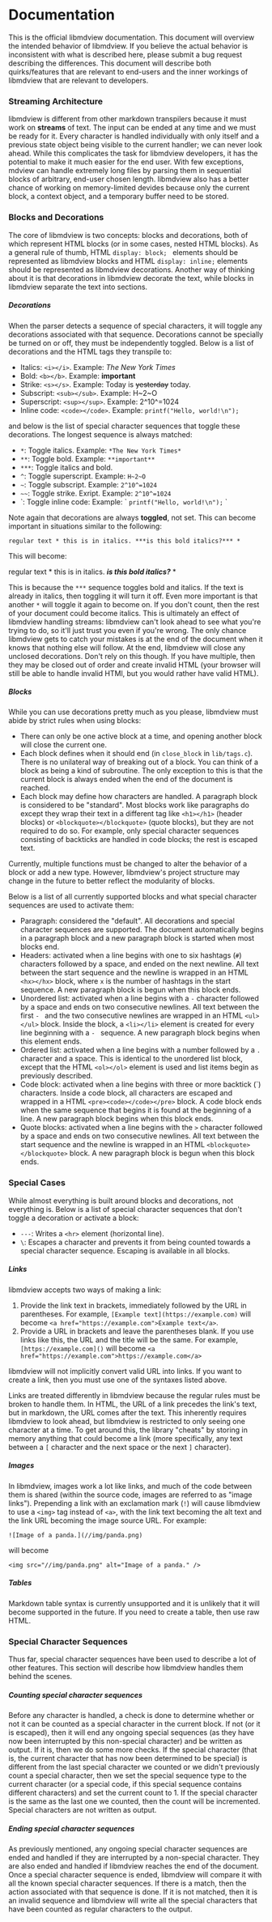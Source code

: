 # Documentation

This is the official libmdview documentation. This document will overview the
intended behavior of libmdview. If you believe the actual behavior is
inconsistent with what is described here, please submit a bug request describing
the differences. This document will describe both quirks/features that are
relevant to end-users and the inner workings of libmdview that are relevant to
developers.

### Streaming Architecture

libmdview is different from other markdown transpilers because it must work on
**streams** of text. The input can be ended at any time and we must be ready
for it. Every character is handled individually with only itself and a previous
state object being visible to the current handler; we can never look ahead.
While this complicates the task for libmdview developers, it has the potential
to make it much easier for the end user. With few exceptions, mdview can handle
extremely long files by parsing them in sequential blocks of arbitrary, end-user
chosen length. libmdview also has a better chance of working on memory-limited
devides because only the current block, a context object, and a temporary buffer
need to be stored.

### Blocks and Decorations

The core of libmdview is two concepts: blocks and decorations, both of which
represent HTML blocks (or in some cases, nested HTML blocks). As a general rule
of thumb, HTML `display: block; ` elements should be represented as libmdview
blocks and HTML `display: inline;` elements should be represented as libmdview
decorations. Another way of thinking about it is that decorations in libmdview
decorate the text, while blocks in libmdview separate the text into sections.

##### Decorations

When the parser detects a sequence of special characters, it will toggle any
decorations associated with that sequence. Decorations cannot be specially be
turned on or off, they must be independently toggled. Below is a list of
decorations and the HTML tags they transpile to:
- Italics: `<i></i>`. Example: *The New York Times*
- Bold: `<b></b>`. Example: **important**
- Strike: `<s></s>`. Example: Today is ~~yesterday~~ today.
- Subscript: `<sub></sub>`. Example: H~2~O
- Superscript: `<sup></sup>`. Example: 2^10^=1024
- Inline code: `<code></code>`. Example: `printf("Hello, world!\n");`

and below is the list of special character sequences that toggle these
decorations. The longest sequence is always matched:

- `*`: Toggle italics. Example: `*The New York Times*`
- `**`: Toggle bold. Example: `**important**`
- `***`: Toggle italics and bold. 
- `^`: Toggle superscript. Example: `H~2~O`
- `~`: Toggle subscript. Example: `2^10^=1024`
- `~~`: Toggle strike. Exript. Example: `2^10^=1024`
- \`: Toggle inline code: Example: \` `printf("Hello, world!\n");` \`

Note again that decorations are always **toggled**, not set. This can become
important in situations similar to the following:
```
regular text * this is in italics. ***is this bold italics?*** *
```
This will become:

regular text * this is in italics. ***is this bold italics?*** *

This is because the `***` sequence toggles bold and italics. If the text is already
in italics, then toggling it will turn it off. Even more important is that
another `*` will toggle it again to become on. If you don't count, then the rest
of your document could become italics. This is ultimately an effect of libmdview
handling streams: libmdview can't look ahead to see what you're trying to do, so
it'll just trust you even if you're wrong. The only chance libmdview gets to
catch your mistakes is at the end of the document when it knows that nothing
else will follow. At the end, libmdview will close any unclosed decorations.
Don't rely on this though. If you have multiple, then they may be closed out of
order and create invalid HTML (your browser will still be able to handle invalid
HTMl, but you would rather have valid HTML).

##### Blocks

While you can use decorations pretty much as you please, libmdview must abide
by strict rules when using blocks:
- There can only be one active block at a time, and opening another block will
close the current one.
- Each block defines when it should end (in `close_block` in `lib/tags.c`).
There is no unilateral way of breaking out of a block. You can think of a block
as being a kind of subroutine. The only exception to this is that the current block
is always ended when the end of the document is reached.
- Each block may define how characters are handled. A paragraph block is
considered to be "standard". Most blocks work like paragraphs do except they
wrap their text in a different tag like `<h1></h1>` (header blocks) or
`<blockquote></blockquote>` (quote blocks), but they are not required to do so.
For example, only special character sequences consisting of backticks are
handled in code blocks; the rest is escaped text.

Currently, multiple functions must be changed to alter the behavior of a block
or add a new type. However, libmdview's project structure may change in the
future to better reflect the modularity of blocks.

Below is a list of all currently supported blocks and what special character
sequences are used to activate them:
- Paragraph: considered the "default". All decorations and special character
sequences are supported. The document automatically begins in a paragraph block
and a new paragraph block is started when most blocks end.
- Headers: activated when a line begins with one to six hashtags (`#`)
characters followed by a space, and ended on the next newline. All text between
the start sequence and the newline is wrapped in an HTML `<hx></hx>` block,
where `x` is the number of hashtags in the start sequence. A new paragraph block
is begun when this block ends.
- Unordered list: activated when a line begins with a `-` character followed by
a space and ends on two consecutive newlines. All text between the first `- `
and the two consecutive newlines are wrapped in an HTML `<ul></ul>` block. Inside
the block, a `<li></li>` element is created for every line beginning with a `- `
sequence. A new paragraph block begins when this element ends.
- Ordered list: activated when a line begins with a number followed by a `.`
character and a space. This is identical to the unordered list block, except
that the HTML `<ol></ol>` element is used and list items begin as previously
described.
- Code block: activated when a line begins with three or more backtick (\`)
characters. Inside a code block, all characters are escaped and wrapped in a
HTML `<pre><code></code></pre>` block. A code block ends when the same sequence
that begins it is found at the beginning of a line. A new paragraph block begins
when this block ends.
- Quote blocks: activated when a line begins with the `>` character followed by
a space and ends on two consecutive newlines. All text between the start
sequence and the newline is wrapped in an HTML `<blockquote></blockquote>`
block. A new paragraph block is begun when this block ends.

### Special Cases

While almost everything is built around blocks and decorations, not everything
is. Below is a list of special character sequences that don't toggle a
decoration or activate a block:
- `---`: Writes a `<hr>` element (horizontal line).
- `\`: Escapes a character and prevents it from being counted towards a special
character sequence. Escaping is available in all blocks.

##### Links

libmdview accepts two ways of making a link:
1. Provide the link text in brackets, immediately followed by the URL in
parentheses. For example, `[Example text](https://example.com)` will become
`<a href="https://example.com">Example text</a>`.
2. Provide a URL in brackets and leave the parentheses blank. If you use
links like this, the URL and the title will be the same. For example,
`[https://example.com]()` will become
`<a href="https://example.com">https://example.com</a>`

libmdview will not implicitly convert valid URL into links. If you want to
create a link, then you must use one of the syntaxes listed above.

Links are treated differently in libmdview because the regular rules must be
broken to handle them. In HTML, the URL of a link precedes the link's text, but
in markdown, the URL comes after the text. This inherently requires libmdview to
look ahead, but libmdview is restricted to only seeing one character at a time.
To get around this, the library "cheats" by storing in memory anything that
could become a link (more specifically, any text between a `[` character and the
next space or the next `]` character).

##### Images

In libmdview, images work a lot like links, and much of the code between them is
shared (within the source code, images are referred to as "image links").
Prepending a link with an exclamation mark (`!`) will cause libmdview to use a
`<img>` tag instead of `<a>`, with the link text becoming the alt text and the
link URL becoming the image source URL. For example:
```
![Image of a panda.](//img/panda.png)
```
will become
```
<img src="//img/panda.png" alt="Image of a panda." />
```

##### Tables

Markdown table syntax is currently unsupported and it is unlikely that it will
become supported in the future. If you need to create a table, then use raw
HTML.

### Special Character Sequences

Thus far, special character sequences have been used to describe a lot of other
features. This section will describe how libmdview handles them behind the
scenes.

##### Counting special character sequences

Before any character is handled, a check is done to determine whether or not it
can be counted as a special character in the current block. If not (or it is
escaped), then it will end any ongoing special sequences (as they have now been
interrupted by this non-special character) and be written as output. If it is,
then we do some more checks. If the special character (that is, the current
character that has now been determined to be special) is different from the
last special character we counted or we didn't previously count a special
character, then we set the special sequence type to the current character (or a
special code, if this special sequence contains different characters) and set
the current count to 1. If the special character is the same as the last one we
counted, then the count will be incremented. Special characters are not written
as output.

##### Ending special character sequences

As previously mentioned, any ongoing special character sequences are ended and
handled if they are interrupted by a non-special character. They are also ended
and handled if libmdview reaches the end of the document. Once a special
character sequence is ended, libmdview will compare it with all the known
special character sequences. If there is a match, then the action associated
with that sequence is done. If it is not matched, then it is an invalid
sequence and libmdview will write all the special characters that have been
counted as regular characters to the output.
